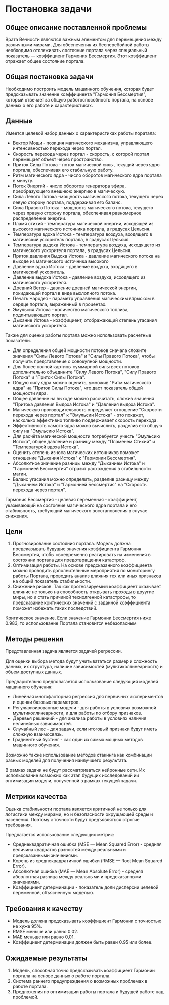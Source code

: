 # Постановка задачи 

## Общее описание поставленной проблемы

Врата Вечности являются важным элементом для перемещения между различными мирами. Для обеспечения их бесперебойной работы необходимо отслеживать состояние портала через специальный показатель — коэффициент Гармония Бессмертия. Этот коэффициент отражает общее состояние портала.

## Общая постановка задачи

Необходимо построить модель машинного обучения, которая будет предсказывать значение коэффициента "Гармония Бессмертия", который отвечает за общую работоспособность портала, на основе данных о его работе и характеристиках. 

## Данные

Имеется целевой набор данных о характеристиках работы поратала: 

- Вектор Мощи - позиция магического механизма, управляющего интенсивностью перехода через портал.
- Скорость перехода через портал - скорость, с которой портал перемещает объект через пространство.
- Приток Силы Потока - поток магической силы, текущий через ядро портала, обеспечивая его стабильную работу.
- Ритм магического ядра - число оборотов магического ядра портала в минуту.
- Поток Энергий - число оборотов генератора эфира, преобразующего внешнюю энергию в магическую.
- Сила Левого Потока -мощность магического потока, текущего через левую сторону портала, поддерживая его баланс.
- Сила Правого Потока - мощность магического потока, текущего через правую сторону портала, обеспечивая равномерное распределение энергии.
- Пламя стихий - температура магической энергии, исходящей из высокого магического источника портала, в градусах Цельсия.
- Температура вдоха Истока - температура воздуха, входящего в магический ускоритель портала, в градусах Цельсия.
- Температура выдоха Истока - температура воздуха, исходящего из магического ускорителя портала, в градусах Цельсия.
- Приток давления Выдоха Истока - давление магического потока на выходе из магического источника высокого 
- Давление вдоха Истока - давление воздуха, входящего в магический ускоритель.
- Давление выдоха Истока - давление воздуха, исходящего из магического ускорителя.
- Древний Ветер - давление древней магической энергии, покидающей портал в виде выхлопного потока.
- Печать Чародея - параметр управления магическим впрыском в сердце портала, выраженный в процентах.
- Эмульсия Истока - количество магического топлива, подпитывающего портал.
- Дыхание Истока - коэффициент, отображающий степень угасания магического ускорителя.

Также для оценки работы портала можно использовать расчетные показатели. 

- Для определения общей мощности потоков сначала сложите значения "Силы Левого Потока" и "Силы Правого Потока", чтобы получить представление о совокупной мощности.
- Для более полной картины суммарной силы всех потоков дополнительно объедините "Силу Левого Потока", "Силу Правого Потока" и "Приток Силы Потока".
- Общую силу ядра можно оценить, умножив "Ритм магического ядра" на "Приток Силы Потока", что даст показатель общей мощности ядра. 
- Общее давление на выходе можно рассчитать, сложив значения "Притока давления Выдоха Истока" и
"Давления выдоха Истока".
- Магическую производительность определяет отношение "Скорости перехода через портал" к "Эмульсии Истока" - это покажет, насколько эффективно топливо поддерживает скорость перехода. 
- Эффективность самого ядра можно вычислить, разделив его общую силу на "Эмульсию Истока".
- Для расчёта магической мощности потребуется учесть "Эмульсию Истока", общее давление и разницу между "Пламенем Стихий" и "Температурой вдоха Истока".
- Оценить степень износа магических источников поможет отношение "Дыхания Истока" к "Гармонии Бессмертия".
- Абсолютное значение разницы между "Дыханием Истока" и "Гармонией Бессмертия" отразит расхождения в стабильности магии. 
- Баланс угасания можно определить, разделив разницу между "Дыханием Истока" и "Гармонией Бессмертия" на "Скорость перехода через портал".

Гармония Бессмертия - целевая переменная - коэффициент, указывающий на состояние магического ядра портала и его стабильность, требующий магического восстановления в случае снижения.


## Цели

1. Прогнозирование состояния портала. Модель должна предсказывать будущие значения коэффициента Гармония Бессмертия, чтобы своевременно реагировать на изменения в состоянии портала для предотвращения катастроф. 
2. Оптимизация работы. На основе предсказанного коэффициента можно проводить дополнительные мероприятия по мониторингу работы Портала, проводить анализ влияния тех или иных признаков на общий показатель стабильности.
3. Снижение рисков. Так как прогнозируемый коэффициент оказывает влияние не только на способность открывать проходы в друугие миры, но и стать причиной технолгенной катастрофы, то предсказание критических значений с заданной коэффициента поможет избежать таких последствий. 

Критическое значение. Если значение Гармонии Ьессмертия ниже 0.983, то использование Портала становится небезопасным

## Методы решения

Представленная задача является задачей регрессии. 

Для оценки выбора метода будут учитывататься размер и сложность данных, их структура, наличие зависимостей (мультиколлинеарность) и объем доступных данных.

Предварительно предполагается использование следующий моделей машинного обучения:
- Линейная многофакторная регрессия для первичных экспериментов и оценки базовых параметров. 
- Регуляризированные модели - для работы в условиях возможной мультиколлинеарности, и для работы по отбору признаков.
- Деревья решениий - для анализа работы в условиях наличия  нелинейных зависимостей. 
- Случайный лес - для задачи, если итоговый признаки будут иметь сложную взаимосвязь. 
- Градиентный  бустинг - как один из самых мощных методов машинного обучения. 

Возможно также использование методов стакинга как комбинации разных моделей для получения наилучшего результата. 

В рамках задачи не будут рассматриваться нейронные сети. Их использование возможно как этап будущих исследований ии оптимизации модели, полученной в рамках текущей задачи. 

## Метрики качества

Оценка стабильности портала является критичной не только для логистики между мирами, но и безопасности окрущающей среды и населения. Поэтому к точности будут предъявляться строгие требования. 

Предлагается использование следующих метрик: 

- Среднеквадратичная ошибка (MSE — Mean Squared Error) - средняя величина квадратов разностей между реальными и предсказанными значениями. 
- Корень из среднеквадратичной ошибки (RMSE — Root Mean Squared Error).
- Абсолютная ошибка (MAE — Mean Absolute Error) - средняя абсолютная разница между реальными и предсказанными значениями. 
- Коэффициент детерминации - показатель доли дисперсии целевой переменной, объясненную моделью.

## Требования к качеству 

- Модель должна предсказывать коэффициент Гармонии с точностью не хуже 95%. 
- RMSE меньше или равно 0.02.
- MAE меньше или равно 0,01.
- Коэффициент  детерминации должен быть равен 0.95 или более.

## Ожидаемые результаты

1. Модель, способная точно предсказывать коэффициент Гармонии портала на основе данных о работе портала.
2. Система раннего предупреждения о возможных проблемах в работе портала.
3. Предложения по оптимизации работы портала и будущей работе над проблемой. 